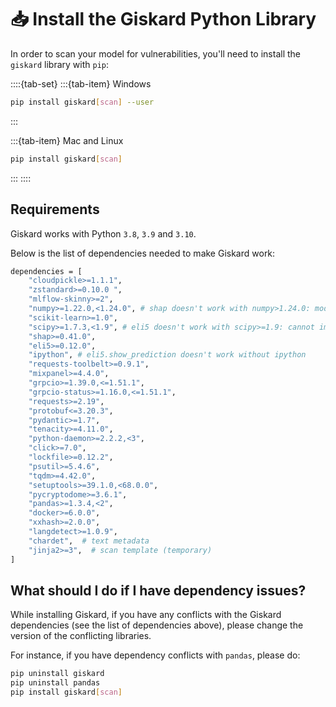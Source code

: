 # 📥 Install the Giskard Python Library

In order to scan your model for vulnerabilities, you'll need to install the `giskard` library with `pip`:

::::{tab-set}
:::{tab-item} Windows

```sh
pip install giskard[scan] --user
```

:::

:::{tab-item} Mac and Linux

```sh
pip install giskard[scan]
```

:::
::::

## Requirements

Giskard works with Python `3.8`, `3.9` and `3.10`.

Below is the list of dependencies needed to make Giskard work:

```sh
dependencies = [
    "cloudpickle>=1.1.1",
    "zstandard>=0.10.0 ",
    "mlflow-skinny>=2",
    "numpy>=1.22.0,<1.24.0", # shap doesn't work with numpy>1.24.0: module 'numpy' has no attribute 'int'
    "scikit-learn>=1.0",
    "scipy>=1.7.3,<1.9", # eli5 doesn't work with scipy>=1.9: cannot import name 'itemfreq' from 'scipy.stats'
    "shap>=0.41.0",
    "eli5>=0.12.0",
    "ipython", # eli5.show_prediction doesn't work without ipython
    "requests-toolbelt>=0.9.1",
    "mixpanel>=4.4.0",
    "grpcio>=1.39.0,<=1.51.1",
    "grpcio-status>=1.16.0,<=1.51.1",
    "requests>=2.19",
    "protobuf<=3.20.3",
    "pydantic>=1.7",
    "tenacity>=4.11.0",
    "python-daemon>=2.2.2,<3",
    "click>=7.0",
    "lockfile>=0.12.2",
    "psutil>=5.4.6",
    "tqdm>=4.42.0",
    "setuptools>=39.1.0,<68.0.0",
    "pycryptodome>=3.6.1",
    "pandas>=1.3.4,<2",
    "docker>=6.0.0",
    "xxhash>=2.0.0",
    "langdetect>=1.0.9",
    "chardet",  # text metadata
    "jinja2>=3",  # scan template (temporary)
]
```

## What should I do if I have dependency issues?

While installing Giskard, if you have any conflicts with the Giskard dependencies (see the list of dependencies above), please change the version of the conflicting libraries. 

For instance, if you have dependency conflicts with `pandas`, please do:
```sh
pip uninstall giskard
pip uninstall pandas
pip install giskard[scan]
```
